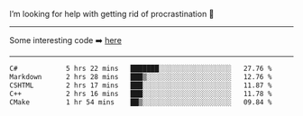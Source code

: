 I’m looking for help with getting rid of procrastination 🤔

-----

Some interesting code :arrow_right: [here](https://github.com/zhen8838/playground)

-----

<!--START_SECTION:waka-->

```txt
C#            5 hrs 22 mins   ███████░░░░░░░░░░░░░░░░░░   27.76 %
Markdown      2 hrs 28 mins   ███▒░░░░░░░░░░░░░░░░░░░░░   12.76 %
CSHTML        2 hrs 17 mins   ███░░░░░░░░░░░░░░░░░░░░░░   11.87 %
C++           2 hrs 16 mins   ███░░░░░░░░░░░░░░░░░░░░░░   11.78 %
CMake         1 hr 54 mins    ██▒░░░░░░░░░░░░░░░░░░░░░░   09.84 %
```

<!--END_SECTION:waka-->

<!--
**zhen8838/zhen8838** is a ✨ _special_ ✨ repository because its `README.md` (this file) appears on your GitHub profile.

Here are some ideas to get you started:

- 🔭 I’m currently working on ...
- 🌱 I’m currently learning ...
- 👯 I’m looking to collaborate on ...
 ...
- 💬 Ask me about ...
- 📫 How to reach me: ...
- 😄 Pronouns: ...
- ⚡ Fun fact: ...
-->
